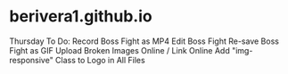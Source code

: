 # berivera1.github.io
Thursday To Do:
Record Boss Fight as MP4
Edit Boss Fight
Re-save Boss Fight as GIF
Upload Broken Images Online / Link Online
Add "img-responsive" Class to Logo in All Files
